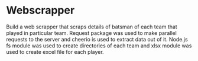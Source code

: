 # Webscrapper
Build a web scrapper that scraps details of batsman of each team that played in particular team.
Request package was used to make parallel requests to the server and cheerio is used to extract data out of it.
Node.js fs module was used to create directories of each team and xlsx module was used to create excel file for each player.
